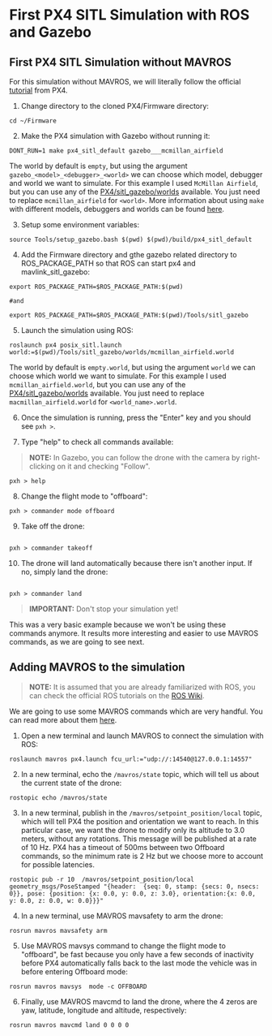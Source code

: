 # First PX4 SITL Simulation with ROS and Gazebo


## First PX4 SITL Simulation without MAVROS
For this simulation without MAVROS, we will literally follow the official [tutorial](https://dev.px4.io/master/en/simulation/ros_interface.html) from PX4.

1. Change directory to the cloned PX4/Firmware directory:
```
cd ~/Firmware
```

2. Make the PX4 simulation with Gazebo without running it:
```
DONT_RUN=1 make px4_sitl_default gazebo___mcmillan_airfield
```
The world by default is `empty`, but using the argument `gazebo_<model>_<debugger>_<world>` we can choose which model, debugger and world we want to simulate. For this example I used `McMillan Airfield`, but you can use any of the [PX4/sitl_gazebo/worlds](https://dev.px4.io/master/en/simulation/gazebo_worlds.html) available. You just need to replace `mcmillan_airfield` for `<world>`. More information about using `make` with different models, debuggers and worlds can be found [here](https://dev.px4.io/master/en/setup/building_px4.html#make_targets).

3. Setup some environment variables:
```
source Tools/setup_gazebo.bash $(pwd) $(pwd)/build/px4_sitl_default
```

4. Add the Firmware directory and gthe gazebo related directory to ROS_PACKAGE_PATH so that ROS can start px4 and mavlink_sitl_gazebo:
``` 
export ROS_PACKAGE_PATH=$ROS_PACKAGE_PATH:$(pwd)

#and

export ROS_PACKAGE_PATH=$ROS_PACKAGE_PATH:$(pwd)/Tools/sitl_gazebo
``` 

5. Launch the simulation using ROS: 
``` 
roslaunch px4 posix_sitl.launch world:=$(pwd)/Tools/sitl_gazebo/worlds/mcmillan_airfield.world

```
The world by default is `empty.world`, but using the argument `world` we can choose which world we want to simulate. For this example I used `mcmillan_airfield.world`, but you can use any of the [PX4/sitl_gazebo/worlds](https://dev.px4.io/master/en/simulation/gazebo_worlds.html) available. You just need to replace `macmillan_airfield.world` for `<world_name>.world`.

6. Once the simulation is running, press the "Enter" key and you should see `pxh >`.

7. Type "help" to check all commands available:

> **NOTE:** In Gazebo, you can follow the drone with the camera by right-clicking on it and checking "Follow".

```
pxh > help
```

8. Change the flight mode to "offboard":
```
pxh > commander mode offboard
```

9. Take off the drone:
```

pxh > commander takeoff
```

10. The drone will land automatically because there isn't another input. If no, simply land the drone:
```

pxh > commander land

```

> **IMPORTANT:** Don't stop your simulation yet!

This was a very basic example because we won't be using these commands anymore. It results more interesting and easier to use MAVROS commands, as we are going to see next.

## Adding MAVROS to the simulation

>**NOTE:** It is assumed that you are already familiarized with ROS, you can check the official ROS tutorials on the [ROS Wiki](http://wiki.ros.org/ROS/Tutorials).

We are going to use some MAVROS commands which are very handful. You can read more about them [here](http://wiki.ros.org/mavros#Nodes).

1. Open a new terminal and launch MAVROS to connect the simulation with ROS:
```
roslaunch mavros px4.launch fcu_url:="udp://:14540@127.0.0.1:14557"
```

2. In a new terminal, echo the `/mavros/state` topic, which will tell us about the current state of the drone:
```
rostopic echo /mavros/state
```

3. In a new terminal, publish in the `/mavros/setpoint_position/local` topic, which will tell PX4 the position and orientation we want to reach. In this particular case, we want the drone to modify only its altitude to 3.0 meters, without any rotations. This message will be published at a rate of 10 Hz. PX4 has a timeout of 500ms between two Offboard commands, so the minimum rate is 2 Hz but we choose more to account for possible latencies.
```
rostopic pub -r 10  /mavros/setpoint_position/local geometry_msgs/PoseStamped "{header:  {seq: 0, stamp: {secs: 0, nsecs: 0}}, pose: {position: {x: 0.0, y: 0.0, z: 3.0}, orientation:{x: 0.0, y: 0.0, z: 0.0, w: 0.0}}}"
```

4. In a new terminal, use MAVROS mavsafety to arm the drone:
```
rosrun mavros mavsafety arm
```

5. Use MAVROS mavsys command to change the flight mode to "offboard", be fast because you only have a few seconds of inactivity before PX4 automatically falls back to the last mode the vehicle was in before entering Offboard mode:
```
rosrun mavros mavsys  mode -c OFFBOARD
```
 
6. Finally, use MAVROS mavcmd to land the drone, where the 4 zeros are yaw, latitude, longitude and altitude, respectively:
```
rosrun mavros mavcmd land 0 0 0 0
```


